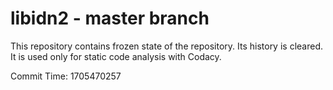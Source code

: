 # libidn2 - master branch

This repository contains frozen state of the repository.
Its history is cleared. It is used only for static code
analysis with Codacy.

Commit Time: 1705470257